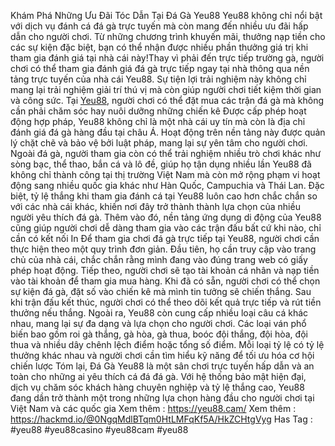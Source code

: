 Khám Phá Những Ưu Đãi Tóc Dẫn Tại Đá Gà Yeu88 
Yeu88 không chỉ nổi bật với dịch vụ đánh cá đá gà trực tuyến mà còn mang đến nhiều ưu đãi hấp dẫn cho người chơi. Từ những chương trình khuyến mãi, thưởng nạp tiền cho các sự kiện đặc biệt, bạn có thể nhận được nhiều phần thưởng giá trị khi tham gia đánh giá tại nhà cái này!Thay vì phải đến trực tiếp trường gà, người chơi có thể tham gia đánh giá đá gà trực tiếp ngay tại nhà thông qua nền tảng trực tuyến của nhà cái Yeu88. Sự tiện lợi trải nghiệm này không chỉ mang lại trải nghiệm giải trí thú vị mà còn giúp người chơi tiết kiệm thời gian và công sức. Tại [Yeu88](https://yeu88.cam/), người chơi có thể đặt mua các trận đá gà mà không cần phải chăm sóc hay nuôi dưỡng những chiến kê
Được cấp phép hoạt động hợp pháp, Yeu88 không chỉ là một nhà cái uy tín mà còn là địa chỉ đánh giá đá gà hàng đầu tại châu Á. Hoạt động trên nền tảng này được quản lý chặt chẽ và bảo vệ bởi luật pháp, mang lại sự yên tâm cho người chơi. Ngoài đá gà, người tham gia còn có thể trải nghiệm nhiều trò chơi khác như sòng bạc, thể thao, bắn cá và lô đề, giúp họ tận dụng nhiều lần
Yeu88 đã không chỉ thành công tại thị trường Việt Nam mà còn mở rộng phạm vi hoạt động sang nhiều quốc gia khác như Hàn Quốc, Campuchia và Thái Lan. Đặc biệt, tỷ lệ thắng khi tham gia đánh cá tại Yeu88 luôn cao hơn chắc chắn so với các nhà cái khác, khiến nơi đây trở thành thành lựa chọn của nhiều người yêu thích đá gà. Thêm vào đó, nền tảng ứng dụng di động của Yeu88 cũng giúp người chơi dễ dàng tham gia vào các trận đấu bất cứ khi nào, chỉ cần có kết nối In
Để tham gia chơi đá gà trực tiếp tại Yeu88, người chơi cần thực hiện theo một quy trình đơn giản. Đầu tiên, họ cần truy cập vào trang chủ của nhà cái, chắc chắn rằng mình đang vào đúng trang web có giấy phép hoạt động. Tiếp theo, người chơi sẽ tạo tài khoản cá nhân và nạp tiền vào tài khoản để tham gia mua hàng. Khi đã có sẵn, người chơi có thể chọn sự kiện đá gà, đặt số vào chiến kê mà mình tin tưởng sẽ chiến thắng. Sau khi trận đấu kết thúc, người chơi có thể theo dõi kết quả trực tiếp và rút tiền thưởng nếu thắng.
Ngoài ra, Yeu88 còn cung cấp nhiều loại câu cá khác nhau, mang lại sự đa dạng và lựa chọn cho người chơi. Các loại ván phổ biến bao gồm roi gà thắng, gà hòa, gà thua, boóc đội thắng, đội hòa, đội thua và nhiều dây chênh lệch điểm hoặc tổng số điểm. Mỗi loại tỷ lệ có tỷ lệ thưởng khác nhau và người chơi cần tìm hiểu kỹ năng để tối ưu hóa cơ hội chiến lược
Tóm lại, Đá Gà Yeu88 là một sân chơi trực tuyến hấp dẫn và an toàn cho những ai yêu thích cá đá đá gà. Với hệ thống bảo mật hiện đại, dịch vụ chăm sóc khách hàng chuyên nghiệp và tỷ lệ thắng cao, Yeu88 đang dần trở thành một trong những lựa chọn hàng đầu cho người chơi tại Việt Nam và các quốc gia
Xem thêm : https://yeu88.cam/
Xem thêm : https://hackmd.io/@0NgqMdlBTqm0HtLMFqKf5A/HkZCHtgVyg
Has Tag : #yeu88 #yeu88casino #yeu88cam #yeu88
